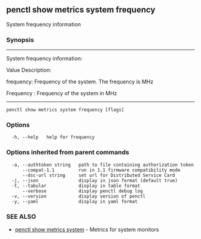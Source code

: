 ## penctl show metrics system frequency

System frequency information

### Synopsis



---------------------------------
 System frequency information:


Value Description:

frequency: Frequency of the system.
The frequency is MHz

Frequency	: Frequency of the system in MHz

---------------------------------


```
penctl show metrics system frequency [flags]
```

### Options

```
  -h, --help   help for frequency
```

### Options inherited from parent commands

```
  -a, --authtoken string   path to file containing authorization token
      --compat-1.1         run in 1.1 firmware compatibility mode
      --dsc-url string     set url for Distributed Service Card
  -j, --json               display in json format (default true)
  -t, --tabular            display in table format
      --verbose            display penctl debug log
  -v, --version            display version of penctl
  -y, --yaml               display in yaml format
```

### SEE ALSO
* [penctl show metrics system](penctl_show_metrics_system.md)	 - Metrics for system monitors

